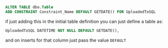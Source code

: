 
```sql
ALTER TABLE dbo.Table
ADD CONSTRAINT Constraint_Name DEFAULT GETDATE() FOR UploadedToSQL
```

if just adding this in the initial table definition you can just define a table as:

```sql
UploadedToSQL DATETIME NOT NULL DEFAULT GETDATE(),
```

and on inserts for that column just pass the value `DEFAULT`
